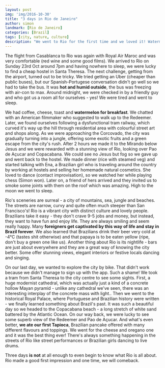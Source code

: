 ```yaml
---
layout: post
img: 'img/2016-10-30'
title: "3 days in Rio de Janeiro"
author: simon
landmark: [Rio de Janeiro]
categories: [Brazil]
tags: [city, nature, culture]
description: "We went to Rio for the first time and we loved it! Watermelon for breakfast, long walks through narrow streets and extraordinary sceneries are only a tip of what's the city all about."
---
```


The flight from Casablanca to Rio was again with Royal Air Maroc and was very comfortable (red wine and some good films). We arrived to Rio on Sunday 23rd Oct around 7pm and having nowhere to sleep, we were lucky to find a cheap hostel in Santa Theresa. The next challenge, getting from the airport, turned out to be tricky. We tried getting an Uber (cheaper than public buses), but our Spanish-Portugese conversation didn't go well so we had to take the bus. It was **hot and humid outside**, the bus was freezing with air-con to max. Around midnight, we were checked in by a friendly guy and who got us a room all for ourselves - yes! We were tired and went to sleep. 

We had coffee, cheese, toast and **watermelon for breakfast**. We chatted with an American filmmaker who suggested to walk up to the Redeemer. Later, we found ourselves following a dysfunctional tram railway, which curved it's way up the hill through residential area with colourful street art and shops along. As we were approaching the Corcovado, the city was gradually turning into a jungle, offering some exotic fruits and a green escape from the city's rush. After 2 hours we made it to the Mirando below Jesus and we were rewarded with a stunning view of Rio, looking over Pao de Açucar and Copacabana. We could see no Jesus but fog so we gave up and went back to the hostel. We made dinner (rice with steamed veg) and started talking with Ena, a Brazilian girl who is traveling around the country by working at hostels and selling her homemade natural cosmetics. She loved to dance (contact improvisation), so we watched her while playing chess (Simon won). Later on, a friend of hers arrived and they invited us to smoke some joints with them on the roof which was amazing. High to the moon we went to sleep.

Rio's sceneries are surreal - a city of mountains, sea, jungle and beaches. The streets are narrow, curvy and quite often much steeper than San Francisco's! Rio is a vibrant city with distinct culture and lovely people. Brazilians take it easy - they don't crave 9-5 jobs and money, but instead, they want to have fun and enjoy life. They are always smiling and seem really happy. Many **foreigners get captivated by this way of life and stay in Brazil forever**. We also learned that Brazilians drink their beer very cold at -4°C (tastes shit otherwise) and that papaya is to be eaten yellow (ripe, don't buy a green one like us). Another thing about Rio is its nightlife - bars are just about everywhere and they are a great way of knowing the city better. Some offer stunning views, elegant interiors or festive locals dancing and singing.

On our last day, we wanted to explore the city by bike. That didn't work because we didn't manage to sign up with the app. Such a shame! We took a tram from Santa Theresa to the city centre to see some sights. First, a huge modernist cathedral, which was actually just a kind of a concrete hollow Mayan pyramid - unlike any cathedral we've seen, there was an interesting interplay of the concrete mass with light.. Then we went to the historical Royal Palace, where Portuguese and Brazilian history were written -  we finally learned something about Brazil's past. It was such a beautiful day so we headed to the Copacabana beach - a long stretch of white sand battered by the Atlantic Ocean. On our way back, we were lucky to see some superb view of the Redeemer and Pao de Açucar. And what's even better, **we ate our first Tapioca**, Brazilian pancake offered with many different flavours and toppings. We went for the cheese and oregano one and it was the best thing ever!  There's always something happening in the streets of Rio like street performances or Brazilian girls dancing to live drums.

Three days **is not** at all enough to even begin to know what Rio is all about. Rio made a good first impression and one time, we will comeback. 
